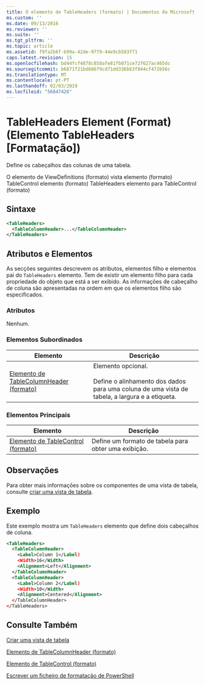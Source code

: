 ```yaml
---
title: O elemento de TableHeaders (formato) | Documentos da Microsoft
ms.custom: ''
ms.date: 09/13/2016
ms.reviewer: ''
ms.suite: ''
ms.tgt_pltfrm: ''
ms.topic: article
ms.assetid: f9fa2b6f-b99a-42de-9779-44e9cb583f71
caps.latest.revision: 15
ms.openlocfilehash: bd44fcf4878c858afe81fb071ce72f627ac465dc
ms.sourcegitcommit: b6871f21bd666f9cd71dd336bb3f844cf472b56c
ms.translationtype: MT
ms.contentlocale: pt-PT
ms.lasthandoff: 02/03/2019
ms.locfileid: "56847426"
---
```

# <a name="tableheaders-element-format"></a>TableHeaders Element (Format) (Elemento TableHeaders [Formatação])

Define os cabeçalhos das colunas de uma tabela.

O elemento de ViewDefinitions (formato) vista elemento (formato) TableControl elemento (formato) TableHeaders elemento para TableControl (formato)

## <a name="syntax"></a>Sintaxe

```xml
<TableHeaders>
  <TableColumnHeader>...</TableColumnHeader>
</TableHeaders>

```

## <a name="attributes-and-elements"></a>Atributos e Elementos

As secções seguintes descrevem os atributos, elementos filho e elementos pai do `TableHeaders` elemento. Tem de existir um elemento filho para cada propriedade do objeto que está a ser exibido. As informações de cabeçalho de coluna são apresentadas na ordem em que os elementos filho são especificados.

### <a name="attributes"></a>Atributos

Nenhum.

### <a name="child-elements"></a>Elementos Subordinados

|Elemento|Descrição|
|-------------|-----------------|
|[Elemento de TableColumnHeader (formato)](./tablecolumnheader-element-format.md)|Elemento opcional.<br /><br /> Define o alinhamento dos dados para uma coluna de uma vista de tabela, a largura e a etiqueta.|

### <a name="parent-elements"></a>Elementos Principais

|Elemento|Descrição|
|-------------|-----------------|
|[Elemento de TableControl (formato)](./tablecontrol-element-format.md)|Define um formato de tabela para obter uma exibição.|

## <a name="remarks"></a>Observações

Para obter mais informações sobre os componentes de uma vista de tabela, consulte [criar uma vista de tabela](./creating-a-table-view.md).

## <a name="example"></a>Exemplo

Este exemplo mostra um `TableHeaders` elemento que define dois cabeçalhos de coluna.

```xml
<TableHeaders>
  <TableColumnHeader>
    <Label>Column 1</Label)
    <Width>16</Width>
    <Alignment>Left</Alignment>
  </TableColumnHeader>
  <TableColumnHeader>
    <Label>Column 2</Label)
    <Width>10</Width>
    <Alignment>Centered</Alignment>
  </TableColumnHeader>
</TableHeaders>
```

## <a name="see-also"></a>Consulte Também

[Criar uma vista de tabela](./creating-a-table-view.md)

[Elemento de TableColumnHeader (formato)](./tablecolumnheader-element-format.md)

[Elemento de TableControl (formato)](./tablecontrol-element-format.md)

[Escrever um ficheiro de formatação de PowerShell](./writing-a-powershell-formatting-file.md)
